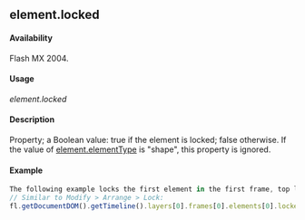## element.locked

#### Availability

Flash MX 2004.

#### Usage

*element.locked*

#### Description

Property; a Boolean value: true if the element is locked; false otherwise. If the value of [element.elementType](../Element_object/element1.md) is
"shape", this property is ignored.

#### Example

```javascript
The following example locks the first element in the first frame, top layer:
// Similar to Modify > Arrange > Lock: 
fl.getDocumentDOM().getTimeline().layers[0].frames[0].elements[0].locked = true;

```